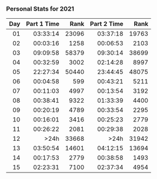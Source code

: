### Personal Stats for 2021

| Day | Part 1 Time |  Rank | Part 2 Time |  Rank |
|----:|------------:|------:|------------:|------:|
|  01 |    03:33:14 | 23096 |    03:37:18 | 19763 |
|  02 |    00:03:16 |  1258 |    00:06:53 |  2103 |
|  03 |    09:09:58 | 58379 |    09:30:14 | 38699 |
|  04 |    00:32:59 |  3002 |    02:14:28 |  8997 |
|  05 |    22:27:34 | 50440 |    23:44:45 | 48075 |
|  06 |    00:04:58 |   599 |    00:43:21 |  5211 |
|  07 |    00:11:03 |  4997 |    00:13:54 |  3192 |
|  08 |    00:38:41 |  9322 |    01:33:39 |  4400 |
|  09 |    00:20:19 |  4789 |    00:33:54 |  2295 |
|  10 |    00:16:01 |  3416 |    00:25:23 |  2779 |
|  11 |    00:26:22 |  2081 |    00:29:38 |  2028 |
|  12 |       \>24h | 33668 |       \>24h | 31942 |
|  13 |    03:50:54 | 14601 |    04:12:15 | 13694 |
|  14 |    00:17:53 |  2779 |    00:38:58 |  1493 |
|  15 |    02:23:31 |  7100 |    02:37:34 |  4954 |
